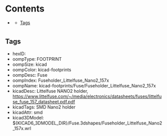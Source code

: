 



Contents
========

* [](#)
	* [Tags](#tags)

# 

## Tags

- hexID: 
- oompType: FOOTPRINT
- oompSize: kicad
- oompColor: kicad-footprints
- oompDesc: Fuse
- oompIndex: Fuseholder_Littelfuse_Nano2_157x
- oompName: kicad-footprints/Fuse/Fuseholder_Littelfuse_Nano2_157x
- kicadDesc: Littelfuse NANO2 holder, https://www.littelfuse.com/~/media/electronics/datasheets/fuses/littelfuse_fuse_157_datasheet.pdf.pdf
- kicadTags: SMD Nano2 holder
- kicadAttr: smd
- kicad3DModel: ${KICAD6_3DMODEL_DIR}/Fuse.3dshapes/Fuseholder_Littelfuse_Nano2_157x.wrl
